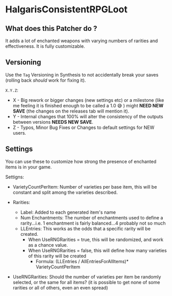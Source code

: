 # HalgarisConsistentRPGLoot 

## What does this Patcher do ?

It adds a lot of enchanted weapons with varying numbers of rarities and effectiveness.
It is fully customizable. 

## Versioning

Use the `Tag` Versioning in Synthesis to not accidentally break your saves (rolling back *should* work for fixing it).

`X.Y.Z`:
- X - Big rework or bigger changes (new settings etc) or a milestone (like me feeling it is finished enough to be called a 1.0 :sweat_smile: ) might **NEED NEW SAVE** (the changes on the releases tab will mention it).
- Y - Internal changes that 100% will alter the consistency of the outputs between versions **NEEDS NEW SAVE**.
- Z - Typos, Minor Bug Fixes or Changes to default settings for NEW users.

## Settings

You can use these to customize how strong the presence of enchanted items is in your game.

Settigns:

- VarietyCountPerItem: Number of varieties per base item, this will be constant and split among the varieties described.

- Rarities:
  - Label: Added to each generated item's name
  - Num Enchantments: The number of enchantments used to define a rarity...i.e. 1 enchantment is fairly balanced...4 probably not so much
  - LLEntries: This works as the odds that a specific rarity will be created.
    - When UseRNGRarities = true, this will be randomized, and work as a chance value.
    - When UseRNGRarities = false, this will define how many varieties of this rarity will be created
      - Formula: (LLEntries / AllEntriesForAllItems)* VarietyCountPerItem

- UseRNGRarities: Should the number of varieties per item be randomly selected, or the same for all items? (it is possible to get none of some rarities or all of others, even an even spread)
